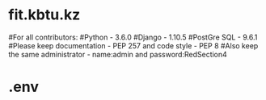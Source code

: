 # fit.kbtu.kz
#For all contributors:
#Python - 3.6.0
#Django - 1.10.5
#PostGre SQL - 9.6.1
#Please keep documentation - PEP 257 and code style - PEP 8
#Also keep the same administrator - name:admin and password:RedSection4
# .env
